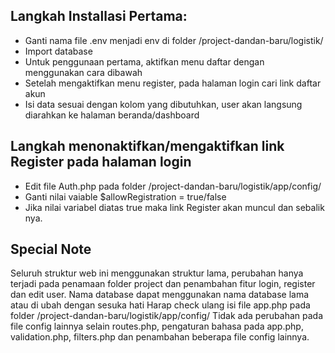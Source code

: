## Langkah Installasi Pertama:
- Ganti nama file .env menjadi env di folder /project-dandan-baru/logistik/
- Import database
- Untuk penggunaan pertama, aktifkan menu daftar dengan menggunakan cara dibawah
- Setelah mengaktifkan menu register, pada halaman login cari link daftar akun
- Isi data sesuai dengan kolom yang dibutuhkan, user akan langsung diarahkan ke halaman beranda/dashboard

## Langkah menonaktifkan/mengaktifkan link Register pada halaman login
- Edit file Auth.php pada folder /project-dandan-baru/logistik/app/config/
- Ganti nilai vaiable $allowRegistration = true/false
- Jika nilai variabel diatas true maka link Register akan muncul dan sebalik nya.

## Special Note
Seluruh struktur web ini menggunakan struktur lama, perubahan hanya terjadi pada penamaan folder project dan penambahan fitur login, register dan edit user.
Nama database dapat menggunakan nama database lama atau di ubah dengan sesuka hati
Harap check ulang isi file app.php pada folder /project-dandan-baru/logistik/app/config/
Tidak ada perubahan pada file config lainnya selain routes.php, pengaturan bahasa pada app.php, validation.php, filters.php dan penambahan beberapa file config lainnya.

